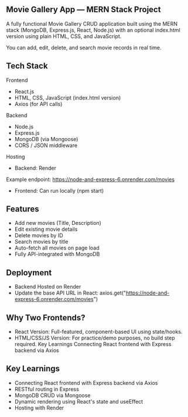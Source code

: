  ## Movie Gallery App — MERN Stack Project
A fully functional Movie Gallery CRUD application built using the MERN stack (MongoDB, Express.js, React, Node.js) with an optional index.html version using plain HTML, CSS, and JavaScript.

You can add, edit, delete, and search movie records in real time.

## Tech Stack
Frontend
- React.js
- HTML, CSS, JavaScript (index.html version)
- Axios (for API calls)

Backend
- Node.js
- Express.js
- MongoDB (via Mongoose)
- CORS / JSON middleware

Hosting
- Backend: Render

Example endpoint: https://node-and-express-6.onrender.com/movies

- Frontend: Can run locally (npm start) 
## Features
- Add new movies (Title, Description)
- Edit existing movie details
- Delete movies by ID
- Search movies by title
- Auto-fetch all movies on page load
- Fully API-integrated with MongoDB
## Deployment
- Backend
Hosted on Render
- Update the base API URL in React:
axios.get("https://node-and-express-6.onrender.com/movies")
## Why Two Frontends?
- React Version: Full-featured, component-based UI using state/hooks.
- HTML/CSS/JS Version: For practice/demo purposes, no build step required.
Key Learnings
Connecting React frontend with Express backend via Axios

## Key Learnings
- Connecting React frontend with Express backend via Axios
- RESTful routing in Express
- MongoDB CRUD via Mongoose
- Dynamic rendering using React's state and useEffect
- Hosting with Render


